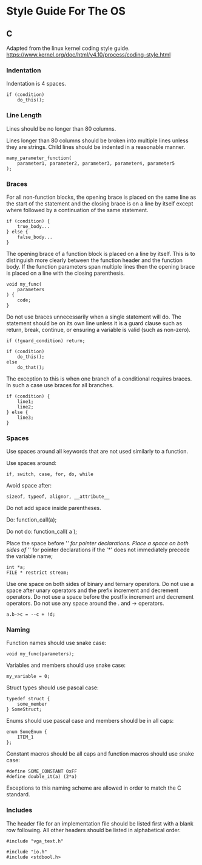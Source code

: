 # Style Guide For The OS

## C

Adapted from the linux kernel coding style guide.
https://www.kernel.org/doc/html/v4.10/process/coding-style.html

### Indentation

Indentation is 4 spaces.

    if (condition) 
        do_this();


### Line Length

Lines should be no longer than 80 columns.

Lines longer than 80 columns should be broken into multiple lines unless they
are strings. Child lines should be indented in a reasonable manner.

    many_parameter_function(
        parameter1, parameter2, parameter3, parameter4, parameter5
    );


### Braces

For all non-function blocks, the opening brace is placed on the same line as
the start of the statement and the closing brace is on a line by itself except
where followed by a continuation of the same statement.

    if (condition) {
        true_body...
    } else {
        false_body...
    }

The opening brace of a function block is placed on a line by itself. This is
to distinguish more clearly between the function header and the function
body. If the function parameters span multiple lines then the opening brace is 
placed on a line with the closing parenthesis.

    void my_func(
        parameters
    ) {
        code;
    }

Do not use braces unnecessarily when a single statement will do. The statement 
should be on its own line unless it is a guard clause such as return, break, 
continue, or ensuring a variable is valid (such as non-zero).

    if (!guard_condition) return;

    if (condition)
        do_this();
    else
        do_that();

The exception to this is when one branch of a conditional requires braces. In
such a case use braces for all branches.

    if (condition) {
        line1;
        line2;
    } else {
        line3;
    }


### Spaces

Use spaces around all keywords that are not used similarly to a function.

Use spaces around:

    if, switch, case, for, do, while

Avoid space after: 

    sizeof, typeof, alignor, __attribute__

Do not add space inside parentheses.

Do:
    function_call(a);

Do not do:
    function_call( a );

Place the space before '*' for pointer declarations. Place a space on both
sides of '*' for pointer declarations if the '*' does not immediately precede
the variable name;

    int *a;
    FILE * restrict stream;

Use one space on both sides of binary and ternary operators. Do not use a space
after unary operators and the prefix increment and decrement operators. Do not
use a space before the postfix increment and decrement operators. Do not use 
any space around the . and -> operators.

    a.b->c = --c + !d;


### Naming

Function names should use snake case:

    void my_func(parameters);

Variables and members should use snake case:

    my_variable = 0;

Struct types should use pascal case:

    typedef struct {
        some_member
    } SomeStruct;

Enums should use pascal case and members should be in all caps:

    enum SomeEnum {
        ITEM_1
    };

Constant macros should be all caps and function macros should use snake case:

    #define SOME_CONSTANT 0xFF
    #define double_it(a) (2*a)

Exceptions to this naming scheme are allowed in order to match the C standard.

### Includes

The header file for an implementation file should be listed first with a blank
row following. All other headers should be listed in alphabetical order.

    #include "vga_text.h"

    #include "io.h"
    #include <stdbool.h>

